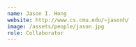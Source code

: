 ```yaml
---
name: Jason I. Hong
website: http://www.cs.cmu.edu/~jasonh/
image: /assets/people/jason.jpg
role: Collaborator
---
```

